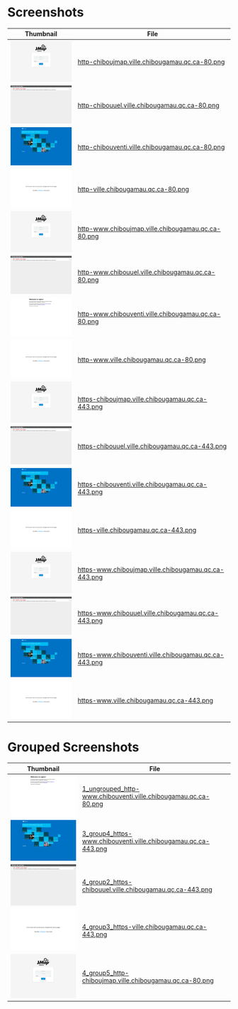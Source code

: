 # Screenshots
| Thumbnail | File |
| --- | --- |
| <a href='screenshots/http-chiboujmap.ville.chibougamau.qc.ca-80.png' target='_blank'><img src='thumbnails/http-chiboujmap.ville.chibougamau.qc.ca-80.png' alt='Thumbnail' /></a> | <a href='screenshots/http-chiboujmap.ville.chibougamau.qc.ca-80.png' target='_blank'>http-chiboujmap.ville.chibougamau.qc.ca-80.png</a> |
| <a href='screenshots/http-chibouuel.ville.chibougamau.qc.ca-80.png' target='_blank'><img src='thumbnails/http-chibouuel.ville.chibougamau.qc.ca-80.png' alt='Thumbnail' /></a> | <a href='screenshots/http-chibouuel.ville.chibougamau.qc.ca-80.png' target='_blank'>http-chibouuel.ville.chibougamau.qc.ca-80.png</a> |
| <a href='screenshots/http-chibouventi.ville.chibougamau.qc.ca-80.png' target='_blank'><img src='thumbnails/http-chibouventi.ville.chibougamau.qc.ca-80.png' alt='Thumbnail' /></a> | <a href='screenshots/http-chibouventi.ville.chibougamau.qc.ca-80.png' target='_blank'>http-chibouventi.ville.chibougamau.qc.ca-80.png</a> |
| <a href='screenshots/http-ville.chibougamau.qc.ca-80.png' target='_blank'><img src='thumbnails/http-ville.chibougamau.qc.ca-80.png' alt='Thumbnail' /></a> | <a href='screenshots/http-ville.chibougamau.qc.ca-80.png' target='_blank'>http-ville.chibougamau.qc.ca-80.png</a> |
| <a href='screenshots/http-www.chiboujmap.ville.chibougamau.qc.ca-80.png' target='_blank'><img src='thumbnails/http-www.chiboujmap.ville.chibougamau.qc.ca-80.png' alt='Thumbnail' /></a> | <a href='screenshots/http-www.chiboujmap.ville.chibougamau.qc.ca-80.png' target='_blank'>http-www.chiboujmap.ville.chibougamau.qc.ca-80.png</a> |
| <a href='screenshots/http-www.chibouuel.ville.chibougamau.qc.ca-80.png' target='_blank'><img src='thumbnails/http-www.chibouuel.ville.chibougamau.qc.ca-80.png' alt='Thumbnail' /></a> | <a href='screenshots/http-www.chibouuel.ville.chibougamau.qc.ca-80.png' target='_blank'>http-www.chibouuel.ville.chibougamau.qc.ca-80.png</a> |
| <a href='screenshots/http-www.chibouventi.ville.chibougamau.qc.ca-80.png' target='_blank'><img src='thumbnails/http-www.chibouventi.ville.chibougamau.qc.ca-80.png' alt='Thumbnail' /></a> | <a href='screenshots/http-www.chibouventi.ville.chibougamau.qc.ca-80.png' target='_blank'>http-www.chibouventi.ville.chibougamau.qc.ca-80.png</a> |
| <a href='screenshots/http-www.ville.chibougamau.qc.ca-80.png' target='_blank'><img src='thumbnails/http-www.ville.chibougamau.qc.ca-80.png' alt='Thumbnail' /></a> | <a href='screenshots/http-www.ville.chibougamau.qc.ca-80.png' target='_blank'>http-www.ville.chibougamau.qc.ca-80.png</a> |
| <a href='screenshots/https-chiboujmap.ville.chibougamau.qc.ca-443.png' target='_blank'><img src='thumbnails/https-chiboujmap.ville.chibougamau.qc.ca-443.png' alt='Thumbnail' /></a> | <a href='screenshots/https-chiboujmap.ville.chibougamau.qc.ca-443.png' target='_blank'>https-chiboujmap.ville.chibougamau.qc.ca-443.png</a> |
| <a href='screenshots/https-chibouuel.ville.chibougamau.qc.ca-443.png' target='_blank'><img src='thumbnails/https-chibouuel.ville.chibougamau.qc.ca-443.png' alt='Thumbnail' /></a> | <a href='screenshots/https-chibouuel.ville.chibougamau.qc.ca-443.png' target='_blank'>https-chibouuel.ville.chibougamau.qc.ca-443.png</a> |
| <a href='screenshots/https-chibouventi.ville.chibougamau.qc.ca-443.png' target='_blank'><img src='thumbnails/https-chibouventi.ville.chibougamau.qc.ca-443.png' alt='Thumbnail' /></a> | <a href='screenshots/https-chibouventi.ville.chibougamau.qc.ca-443.png' target='_blank'>https-chibouventi.ville.chibougamau.qc.ca-443.png</a> |
| <a href='screenshots/https-ville.chibougamau.qc.ca-443.png' target='_blank'><img src='thumbnails/https-ville.chibougamau.qc.ca-443.png' alt='Thumbnail' /></a> | <a href='screenshots/https-ville.chibougamau.qc.ca-443.png' target='_blank'>https-ville.chibougamau.qc.ca-443.png</a> |
| <a href='screenshots/https-www.chiboujmap.ville.chibougamau.qc.ca-443.png' target='_blank'><img src='thumbnails/https-www.chiboujmap.ville.chibougamau.qc.ca-443.png' alt='Thumbnail' /></a> | <a href='screenshots/https-www.chiboujmap.ville.chibougamau.qc.ca-443.png' target='_blank'>https-www.chiboujmap.ville.chibougamau.qc.ca-443.png</a> |
| <a href='screenshots/https-www.chibouuel.ville.chibougamau.qc.ca-443.png' target='_blank'><img src='thumbnails/https-www.chibouuel.ville.chibougamau.qc.ca-443.png' alt='Thumbnail' /></a> | <a href='screenshots/https-www.chibouuel.ville.chibougamau.qc.ca-443.png' target='_blank'>https-www.chibouuel.ville.chibougamau.qc.ca-443.png</a> |
| <a href='screenshots/https-www.chibouventi.ville.chibougamau.qc.ca-443.png' target='_blank'><img src='thumbnails/https-www.chibouventi.ville.chibougamau.qc.ca-443.png' alt='Thumbnail' /></a> | <a href='screenshots/https-www.chibouventi.ville.chibougamau.qc.ca-443.png' target='_blank'>https-www.chibouventi.ville.chibougamau.qc.ca-443.png</a> |
| <a href='screenshots/https-www.ville.chibougamau.qc.ca-443.png' target='_blank'><img src='thumbnails/https-www.ville.chibougamau.qc.ca-443.png' alt='Thumbnail' /></a> | <a href='screenshots/https-www.ville.chibougamau.qc.ca-443.png' target='_blank'>https-www.ville.chibougamau.qc.ca-443.png</a> |
# Grouped Screenshots
| Thumbnail | File |
| --- | --- |
| <a href='groups_samples/1_ungrouped_http-www.chibouventi.ville.chibougamau.qc.ca-80.png' target='_blank'><img src='groups_samples/thumbnails/1_ungrouped_http-www.chibouventi.ville.chibougamau.qc.ca-80.png' alt='Thumbnail' /></a> | <a href='groups_samples/1_ungrouped_http-www.chibouventi.ville.chibougamau.qc.ca-80.png' target='_blank'>1_ungrouped_http-www.chibouventi.ville.chibougamau.qc.ca-80.png</a> |
| <a href='groups_samples/3_group4_https-www.chibouventi.ville.chibougamau.qc.ca-443.png' target='_blank'><img src='groups_samples/thumbnails/3_group4_https-www.chibouventi.ville.chibougamau.qc.ca-443.png' alt='Thumbnail' /></a> | <a href='groups_samples/3_group4_https-www.chibouventi.ville.chibougamau.qc.ca-443.png' target='_blank'>3_group4_https-www.chibouventi.ville.chibougamau.qc.ca-443.png</a> |
| <a href='groups_samples/4_group2_https-chibouuel.ville.chibougamau.qc.ca-443.png' target='_blank'><img src='groups_samples/thumbnails/4_group2_https-chibouuel.ville.chibougamau.qc.ca-443.png' alt='Thumbnail' /></a> | <a href='groups_samples/4_group2_https-chibouuel.ville.chibougamau.qc.ca-443.png' target='_blank'>4_group2_https-chibouuel.ville.chibougamau.qc.ca-443.png</a> |
| <a href='groups_samples/4_group3_https-ville.chibougamau.qc.ca-443.png' target='_blank'><img src='groups_samples/thumbnails/4_group3_https-ville.chibougamau.qc.ca-443.png' alt='Thumbnail' /></a> | <a href='groups_samples/4_group3_https-ville.chibougamau.qc.ca-443.png' target='_blank'>4_group3_https-ville.chibougamau.qc.ca-443.png</a> |
| <a href='groups_samples/4_group5_http-chiboujmap.ville.chibougamau.qc.ca-80.png' target='_blank'><img src='groups_samples/thumbnails/4_group5_http-chiboujmap.ville.chibougamau.qc.ca-80.png' alt='Thumbnail' /></a> | <a href='groups_samples/4_group5_http-chiboujmap.ville.chibougamau.qc.ca-80.png' target='_blank'>4_group5_http-chiboujmap.ville.chibougamau.qc.ca-80.png</a> |
